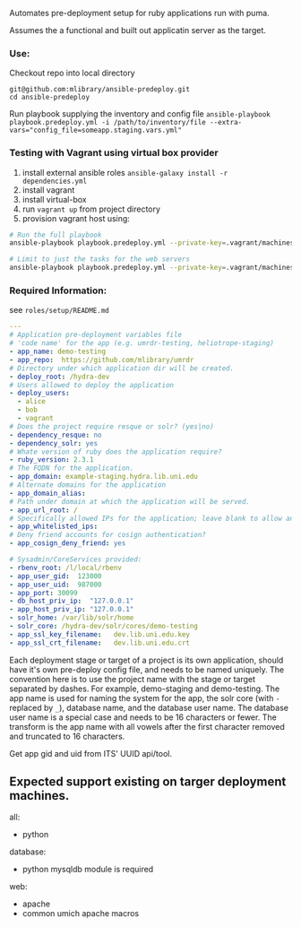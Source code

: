 Automates pre-deployment setup for ruby applications run with puma.

Assumes the a functional and built out applicatin server as the target.

### Use:
Checkout repo into local directory
```
git@github.com:mlibrary/ansible-predeploy.git
cd ansible-predeploy
```
Run playbook supplying the inventory and config file
`ansible-playbook playbook.predeploy.yml -i /path/to/inventory/file --extra-vars="config_file=someapp.staging.vars.yml"`

### Testing with Vagrant using virtual box provider
1. install external ansible roles `ansible-galaxy install -r dependencies.yml`
1. install vagrant
2. install virtual-box
3. run `vagrant up` from project directory
5. provision vagrant host using:

```bash
# Run the full playbook
ansible-playbook playbook.predeploy.yml --private-key=.vagrant/machines/default/virtualbox/private_key -u vagrant -i inventory/vagrant --extra-vars="config_file=./vars/example-vars-staging.yml"

# Limit to just the tasks for the web servers
ansible-playbook playbook.predeploy.yml --private-key=.vagrant/machines/default/virtualbox/private_key -u vagrant -i inventory/vagrant --extra-vars="config_file=./vars/example-vars-staging.yml" -l web

```

### Required Information:
see `roles/setup/README.md`

```yaml
---
# Application pre-deployment variables file
# 'code name' for the app (e.g. umrdr-testing, heliotrope-staging)
- app_name: demo-testing
- app_repo:  https://github.com/mlibrary/umrdr
# Directory under which application dir will be created.
- deploy_root: /hydra-dev
# Users allowed to deploy the application
- deploy_users:
  - alice
  - bob
  - vagrant
# Does the project require resque or solr? (yes|no)
- dependency_resque: no
- dependency_solr: yes
# Whate version of ruby does the application require?
- ruby_version: 2.3.1
# The FQDN for the application.
- app_domain: example-staging.hydra.lib.uni.edu
# Alternate domains for the application
- app_domain_alias:
# Path under domain at which the application will be served.
- app_url_root: /
# Specifically allowed IPs for the application; leave blank to allow anyone.
- app_whitelisted_ips:
# Deny friend accounts for cosign authentication?
- app_cosign_deny_friend: yes

# Sysadmin/CoreServices provided:
- rbenv_root: /l/local/rbenv
- app_user_gid:  123000
- app_user_uid:  987000
- app_port: 30099
- db_host_priv_ip:  "127.0.0.1"
- app_host_priv_ip: "127.0.0.1"
- solr_home: /var/lib/solr/home
- solr_core: /hydra-dev/solr/cores/demo-testing
- app_ssl_key_filename:   dev.lib.uni.edu.key
- app_ssl_crt_filename:   dev.lib.uni.edu.crt
```

Each deployment stage or target of a project is its own application, should have it's own pre-deploy config file, and needs to be named uniquely.  The convention here is to use the project name with the stage or target separated by dashes.  For example, demo-staging and demo-testing.  The app name is used for naming the system for the app, the solr core (with `-` replaced by `_`), database name, and the database user name.  The database user name is a special case and needs to be 16 characters or fewer. The transform is the app name with all vowels after the first character removed and truncated to 16 characters.  


Get app gid and uid from ITS' UUID api/tool.

## Expected support existing on targer deployment machines.
all:
* python

database:
* python mysqldb module is required

web:
* apache
* common umich apache macros


